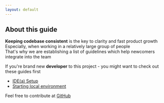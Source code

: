 ```yaml
---
layout: default
---
```



## About this guide
  
**Keeping codebase consistent** is the key to clarity and fast product growth  
Especially, when working in a relatively large group of people  
That's why we are establishing a list of guidelines which help newcomers integrate into the team

If you're brand new **developer** to this project - you might want to check out these guides first
  - [IDE(a) Setup](#) 
  - [Starting local environment](#)
  
Feel free to contribute at [GitHub](https://github.com/banklaunch/developer-guide) 
